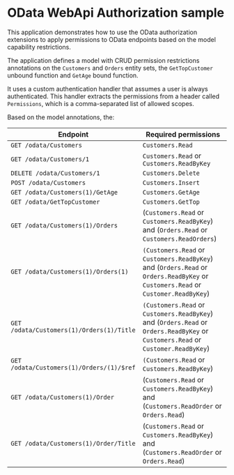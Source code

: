 # OData WebApi Authorization sample

This application demonstrates how to use the OData authorization extensions to apply permissions to OData endpoints based on the model capability restrictions.

The application defines a model with CRUD permission restrictions annotations on the `Customers` and `Orders` entity sets, the
`GetTopCustomer` unbound function and `GetAge` bound function.

It uses a custom authentication handler that assumes a
user is always authenticated. This handler extracts the permissions from a header called `Permissions`, which
is a comma-separated list of allowed scopes.

Based on the model annotations, the:

| Endpoint                 | Required permissions
---------------------------|----------------------
`GET /odata/Customers`     | `Customers.Read`
`GET /odata/Customers/1`   | `Customers.Read` or `Customers.ReadByKey`
`DELETE /odata/Customers/1`| `Customers.Delete`
`POST /odata/Customers`    | `Customers.Insert`
`GET /odata/Customers(1)/GetAge` | `Customers.GetAge`
`GET /odata/GetTopCustomer`| `Customers.GetTop`
`GET /odata/Customers(1)/Orders` | (`Customers.Read` or `Customers.ReadByKey`) and (`Orders.Read` or `Customers.ReadOrders`)
`GET /odata/Customers(1)/Orders(1)` | `(Customers.Read` or `Customers.ReadByKey`) and (`Orders.Read` or `Orders.ReadByKey` or `Customers.Read` or `Customer.ReadByKey`)
`GET /odata/Customers(1)/Orders(1)/Title` | `(Customers.Read` or `Customers.ReadByKey`) and (`Orders.Read` or `Orders.ReadByKey` or `Customers.Read` or `Customer.ReadByKey`)
`GET /odata/Customers(1)/Orders/(1)/$ref` | `(Customers.Read` or `Customers.ReadByKey`)
`GET /odata/Customers(1)/Order` | (`Customers.Read` or `Customers.ReadByKey`) and (`Customers.ReadOrder` or `Orders.Read`)
`GET /odata/Customers(1)/Order/Title` | (`Customers.Read` or `Customers.ReadByKey`) and (`Customers.ReadOrder` or `Orders.Read`)
